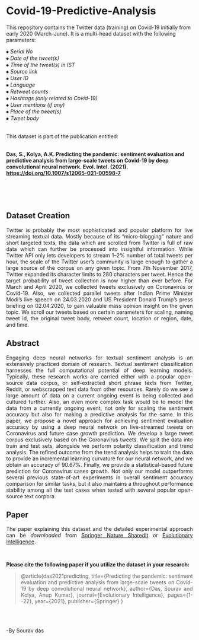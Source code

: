 # Covid-19-Predictive-Analysis

This repository contains the Twitter data (training) on Covid-19 initially from early 2020 (March-June). It is a multi-head dataset with the following parameters:

   ⦁ *Serial No* <br>
   ⦁ *Date of the tweet(s)* <br>
   ⦁ *Time of the tweet(s) in IST* <br>
   ⦁ *Source link* <br>
   ⦁ *User ID* <br>
   ⦁ *Language* <br>
   ⦁ *Retweet counts* <br>
   ⦁ *Hashtags (only related to Covid-19)* <br>
   ⦁ *User mentions (if any)* <br>
   ⦁ *Place of the tweet(s)* <br>
   ⦁ *Tweet body* <br>

<br>        
This dataset is part of the publication entitled: 
<br><br>

**Das, S., Kolya, A.K. Predicting the pandemic: sentiment evaluation and predictive analysis from large-scale tweets on Covid-19 by deep convolutional neural network. Evol. Intel. (2021). https://doi.org/10.1007/s12065-021-00598-7**

<br><br><br>

## Dataset Creation

<div align="justify">
Twitter is probably the most sophisticated and popular platform for live streaming textual data. Mostly because of its “micro-blogging” nature and short targeted texts, the data which are scrolled from Twitter is full of raw data which can further be processed into insightful information. While Twitter API only lets developers to stream 1–2% number of total tweets per hour, the scale of the Twitter user’s community is large enough to gather a large source of the corpus on any given topic. From 7th November 2017, Twitter expanded its character limits to 280 characters per tweet. Hence the target probability of tweet collection is now higher than ever before. For March and April 2020, we collected tweets exclusively on Coronavirus or Covid-19. Also, we collected parallel tweets after Indian Prime Minister Modi’s live speech on 24.03.2020 and US President Donald Trump’s press briefing on 02.04.2020, to gain valuable mass opinion insight on the given topic. We scroll our tweets based on certain parameters for scaling, naming tweet id, the original tweet body, retweet count, location or region, date, and time.
 
<br>

## Abstract

<div align="justify">
Engaging deep neural networks for textual sentiment analysis is an extensively practiced domain of research. Textual sentiment classification harnesses the full computational potential of deep learning models. Typically, these research works are
carried either with a popular open-source data corpus, or self-extracted short phrase texts from Twitter, Reddit, or webscrapped
text data from other resources. Rarely do we see a large amount of data on a current ongoing event is being collected
and cultured further. Also, an even more complex task would be to model the data from a currently ongoing event, not only
for scaling the sentiment accuracy but also for making a predictive analysis for the same. In this paper, we propose a novel
approach for achieving sentiment evaluation accuracy by using a deep neural network on live-streamed tweets on Coronavirus
and future case growth prediction. We develop a large tweet corpus exclusively based on the Coronavirus tweets. We
split the data into train and test sets, alongside we perform polarity classification and trend analysis. The refined outcome
from the trend analysis helps to train the data to provide an incremental learning curvature for our neural network, and we
obtain an accuracy of 90.67%. Finally, we provide a statistical-based future prediction for Coronavirus cases growth. Not
only our model outperforms several previous state-of-art experiments in overall sentiment accuracy comparison for similar
tasks, but it also maintains a throughout performance stability among all the test cases when tested with several popular
open-source text corpora.
          
          
## Paper

The paper explaining this dataset and the detailed experimental approach can be *downloaded* from [Springer Nature SharedIt](https://rdcu.be/chI8I) or [Evolutionary Intelligence](https://link.springer.com/content/pdf/10.1007/s12065-021-00598-7.pdf).

<br>

**Please cite the following paper if you utilize the dataset in your research:**

> @article{das2021predicting,
  title={Predicting the pandemic: sentiment evaluation and predictive analysis from large-scale tweets on Covid-19 by deep convolutional neural network},
  author={Das, Sourav and Kolya, Anup Kumar},
  journal={Evolutionary Intelligence},
  pages={1--22},
  year={2021},
  publisher={Springer}
}

<br><br>

-By Sourav das

